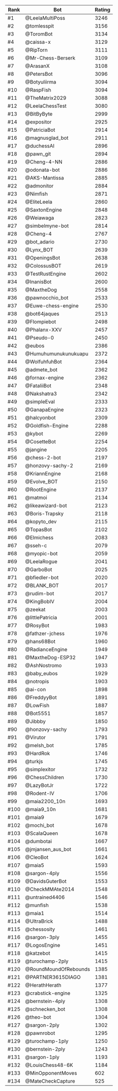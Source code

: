 Rank|Bot|Rating
---|---|---
#1|@LeelaMultiPoss|3246
#2|@tomlesspit|3156
#3|@ToromBot|3134
#4|@caissa-x|3129
#5|@RipTorn|3111
#6|@Mr-Chess-Berserk|3109
#7|@ArasanX|3108
#8|@PetersBot|3096
#9|@Botyuliirma|3094
#10|@RaspFish|3094
#11|@TheMatrix2029|3088
#12|@LeelaChessTest|3080
#13|@BitByByte|2999
#14|@expositor|2925
#15|@PatriciaBot|2914
#16|@magnusglad_bot|2911
#17|@duchessAI|2896
#18|@pawn_git|2894
#19|@Cheng-4-NN|2886
#20|@odonata-bot|2886
#21|@AKS-Mantissa|2885
#22|@admonitor|2884
#23|@Nimfish|2871
#24|@EliteLeela|2860
#25|@SaxtonEngine|2848
#26|@Weiawaga|2823
#27|@simbelmyne-bot|2814
#28|@Cheng-4|2767
#29|@bot_adario|2730
#30|@Lynx_BOT|2639
#31|@OpeningsBot|2638
#32|@ColossusBOT|2619
#33|@TestRustEngine|2602
#34|@InanisBot|2600
#35|@MaxtheDog|2558
#36|@pawnocchio_bot|2533
#37|@Euwe-chess-engine|2530
#38|@bot64jaques|2513
#39|@Flompiebot|2498
#40|@Phalanx-XXV|2457
#41|@Pseudo-0|2450
#42|@eubos|2386
#43|@Humuhumunukunukuapu|2372
#44|@WolfuhfuhBot|2364
#45|@admete_bot|2362
#46|@fornax-engine|2362
#47|@FataliiBot|2348
#48|@Nakshatra3|2342
#49|@simpleEval|2333
#50|@GanapaEngine|2323
#51|@halcyonbot|2309
#52|@Goldfish-Engine|2288
#53|@kybot|2269
#54|@CosetteBot|2254
#55|@jangine|2205
#56|@chess-2-bot|2197
#57|@honzovy-sachy-2|2169
#58|@KriannEngine|2168
#59|@Evolve_BOT|2150
#60|@RootEngine|2137
#61|@matmoi|2134
#62|@likeawizard-bot|2123
#63|@Boris-Trapsky|2118
#64|@kopyto_dev|2115
#65|@TopasBot|2102
#66|@Elmichess|2083
#67|@sseh-c|2079
#68|@myopic-bot|2059
#69|@LeelaRogue|2041
#70|@GarboBot|2025
#71|@bfiedler-bot|2020
#72|@BLANK_BOT|2017
#73|@rudim-bot|2017
#74|@KingBobIV|2004
#75|@zeekat|2003
#76|@littlePatricia|2001
#77|@RosyBot|1983
#78|@fathzer-jchess|1976
#79|@hans68Bot|1960
#80|@RadianceEngine|1949
#81|@MaxtheDog-ESP32|1947
#82|@AshNostromo|1933
#83|@baby_eubos|1929
#84|@notropis|1903
#85|@ai-con|1898
#86|@FreddyyBot|1891
#87|@LowFish|1887
#88|@Bot5551|1857
#89|@Jibbby|1850
#90|@honzovy-sachy|1793
#91|@Virutor|1791
#92|@melsh_bot|1785
#93|@HardRok|1746
#94|@turkjs|1745
#95|@simplexitor|1732
#96|@ChessChildren|1730
#97|@LazyBotJr|1722
#98|@Rodent-IV|1706
#99|@maia2200_10n|1693
#100|@maia9_10n|1681
#101|@maia9|1679
#102|@mochi_bot|1678
#103|@ScalaQueen|1678
#104|@dumbotai|1667
#105|@jmjansen_aus_bot|1661
#106|@CleoBot|1624
#107|@maia5|1593
#108|@sargon-4ply|1556
#109|@DavidsGuterBot|1553
#110|@CheckMMAte2014|1548
#111|@untrained4406|1546
#112|@munfish|1538
#113|@maia1|1514
#114|@UltraBrick|1488
#115|@chessosity|1461
#116|@sargon-3ply|1455
#117|@LogosEngine|1451
#118|@katzebot|1415
#119|@turochamp-2ply|1415
#120|@RoundMoundOfRebounds|1385
#121|@PARTNER3615DIAGO|1381
#122|@HerathHerath|1377
#123|@crabstick-engine|1325
#124|@bernstein-4ply|1308
#125|@schnecken_bot|1308
#126|@theo-bot|1304
#127|@sargon-2ply|1302
#128|@pawnrobot|1295
#129|@turochamp-1ply|1250
#130|@bernstein-2ply|1243
#131|@sargon-1ply|1193
#132|@LouisChess48-6K|1184
#133|@MinOpponentMoves|602
#134|@MateCheckCapture|525
